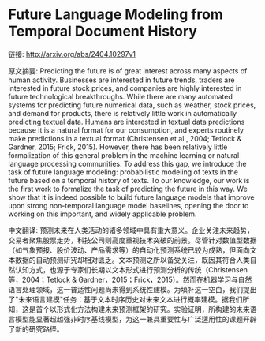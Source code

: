 # Future Language Modeling from Temporal Document History

链接: http://arxiv.org/abs/2404.10297v1

原文摘要:
Predicting the future is of great interest across many aspects of human
activity. Businesses are interested in future trends, traders are interested in
future stock prices, and companies are highly interested in future
technological breakthroughs. While there are many automated systems for
predicting future numerical data, such as weather, stock prices, and demand for
products, there is relatively little work in automatically predicting textual
data. Humans are interested in textual data predictions because it is a natural
format for our consumption, and experts routinely make predictions in a textual
format (Christensen et al., 2004; Tetlock & Gardner, 2015; Frick, 2015).
However, there has been relatively little formalization of this general problem
in the machine learning or natural language processing communities. To address
this gap, we introduce the task of future language modeling: probabilistic
modeling of texts in the future based on a temporal history of texts. To our
knowledge, our work is the first work to formalize the task of predicting the
future in this way. We show that it is indeed possible to build future language
models that improve upon strong non-temporal language model baselines, opening
the door to working on this important, and widely applicable problem.

中文翻译:
预测未来在人类活动的诸多领域中具有重大意义。企业关注未来趋势，交易者聚焦股票走势，科技公司则高度重视技术突破的前景。尽管针对数值型数据（如气象预报、股价波动、产品需求等）的自动化预测系统已较为成熟，但面向文本数据的自动预测研究却相对匮乏。文本预测之所以备受关注，既因其符合人类自然认知方式，也源于专家们长期以文本形式进行预测分析的传统（Christensen等，2004；Tetlock & Gardner，2015；Frick，2015）。然而在机器学习与自然语言处理领域，这一普适性问题尚未得到系统性建模。为填补这一空白，我们提出了"未来语言建模"任务：基于文本时序历史对未来文本进行概率建模。据我们所知，这是首个以形式化方法构建未来预测框架的研究。实验证明，所构建的未来语言模型能显著超越强非时序基线模型，为这一兼具重要性与广泛适用性的课题开辟了新的研究路径。
